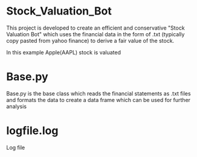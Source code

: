 # Stock_Valuation_Bot

This project is developed to create an efficient and conservative "Stock Valuation Bot"
which uses the financial data in the form of .txt (typically copy pasted from yahoo finance) to 
derive a fair value of the stock. 

In this example Apple(AAPL) stock is valuated

# Base.py
Base.py is the base class which reads the financial statements as .txt files and formats the data to create a data 
frame which can be used for further analysis

# logfile.log
Log file 
